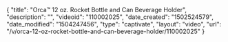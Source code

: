 {
    "title": "Orca&trade; 12 oz. Rocket Bottle and Can Beverage Holder",
    "description": "",
    "videoid": "110002025",
    "date_created": "1502524579",
    "date_modified": "1504247456",
    "type": "captivate",
    "layout": "video",
    "url": "\/v\/orca-12-oz-rocket-bottle-and-can-beverage-holder\/110002025"
}